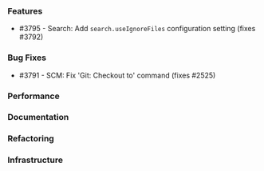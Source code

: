 ### Features 

- #3795 - Search: Add `search.useIgnoreFiles` configuration setting (fixes #3792)

### Bug Fixes

- #3791 - SCM: Fix 'Git: Checkout to' command (fixes #2525)

### Performance

### Documentation

### Refactoring

### Infrastructure
